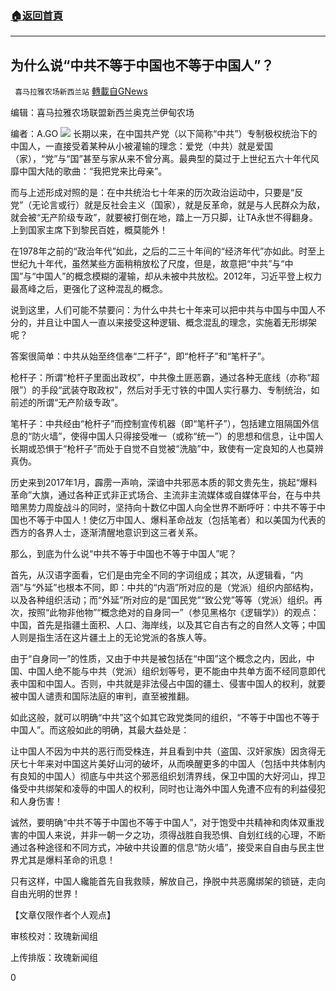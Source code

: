 ###  [:house:返回首頁](https://github.com/ourhimalayas/txt)
---

## 为什么说“中共不等于中国也不等于中国人”？
` 喜马拉雅农场新西兰站` [轉載自GNews](https://gnews.org/zh-hans/986566/)

编辑：喜马拉雅农场联盟新西兰奥克兰伊甸农场

编者：A.GO
![]()![](https://gnews.org/wp-content/uploads/2021/03/China_CCP-1.jpg)
长期以来，在中国共产党（以下简称“中共”）专制极权统治下的中国人，一直接受着某种从小被灌输的理念：爱党（中共）就是爱国（家），“党”与“国”甚至与家从来不曾分离。最典型的莫过于上世纪五六十年代风靡中国大陆的歌曲：“我把党来比母亲”。

而与上述形成对照的是：在中共统治七十年来的历次政治运动中，只要是“反党”（无论言或行）就是反社会主义（国家），就是反革命，就是与人民群众为敌，就会被“无产阶级专政”，就要被打倒在地，踏上一万只脚，让TA永世不得翻身。上到国家主席下到黎民百姓，概莫能外！

在1978年之前的“政治年代”如此，之后的二三十年间的“经济年代”亦如此。时至上世纪九十年代，虽然某些方面稍稍放松了尺度，但是，故意把“中共”与“中国”与“中国人”的概念模糊的灌输，却从未被中共放松。2012年，习近平登上权力最髙峰之后，更强化了这种混乱的概念。

说到这里，人们可能不禁要问：为什么中共七十年来可以把中共与中国与中国人不分的，并且让中国人一直以来接受这种逻辑、概念混乱的理念，实施着无形绑架呢？

答案很简单：中共从始至终信奉“二杆子”，即“枪杆子”和“笔杆子”。

枪杆子：所谓“枪杆子里面出政权”，中共像土匪恶霸，通过各种无底线（亦称“超限”）的手段“武装夺取政权”，然后对手无寸铁的中国人实行暴力、专制统治，如前述的所谓“无产阶级专政”。

笔杆子：中共经由“枪杆子”而控制宣传机器（即“笔杆子”），包括建立阻隔国外信息的“防火墙”，使得中国人只得接受唯一（或称“统一”）的思想和信息，让中国人长期或恐惧于“枪杆子”而处于自觉不自觉被“洗脑”中，致使有一定良知的人也莫辨真伪。

历史来到2017年1月，霹雳一声响，深谙中共邪恶本质的郭文贵先生，挑起“爆料革命”大旗，通过各种正式非正式场合、主流非主流媒体或自媒体平台，在与中共暗黑势力周旋战斗的同时，坚持向十数亿中国人向全世界不断呼吁：中共不等于中国也不等于中国人！使亿万中国人、爆料革命战友（包括笔者）和以美国为代表的西方的各界人士，逐渐清醒地意识到这三者关系。

那么，到底为什么说“中共不等于中国也不等于中国人”呢？

首先，从汉语字面看，它们是由完全不同的字词组成；其次，从逻辑看，“内涵”与“外延”也根本不同，即：中共的“内涵”所对应的是（党派）组织内部结构，以及各种组织活动；而“外延”所对应的是“国民党”“致公党”等等（党派）组织。再次，按照“此物非他物”“概念绝对的自身同一”（参见黑格尔《逻辑学》）的观点：中国，首先是指疆土面积、人口、海岸线，以及其它自古有之的自然人文等；中国人则是指生活在这片疆土上的无论党派的各族人等。

由于“自身同一”的性质，又由于中共是被包括在“中国”这个概念之内，因此，中国、中国人绝不能与中共（党派）组织划等号，更不能由中共单方面不经同意即代表中国和中国人。否则，中共就是非法侵占中国的疆土、侵害中国人的权利，就要被中国人谴责和国际法庭的审判，直至被推翻。

如此这般，就可以明确“中共”这个如其它政党类同的组织，“不等于中国也不等于中国人”。而这般如此的明确，其最大益处是：

让中国人不因为中共的恶行而受株连，并且看到中共（盗国、汉奸家族）因贪得无厌七十年来对中国这片美好山河的破坏，从而唤醒更多的中国人（包括中共体制内有良知的中国人）彻底与中共这个邪恶组织划清界线，保卫中国的大好河山，捍卫俻受中共绑架和凌辱的中国人的权利，同时也让海外中国人免遭不应有的利益侵犯和人身伤害！

诚然，要明确“中共不等于中国也不等于中国人”，对于饱受中共精神和肉体双重戕害的中国人来说，并非一朝一夕之功，须得战胜自我恐惧、自划红线的心理，不断通过各种途径和不同方式，冲破中共设置的信息“防火墙”，接受来自自由与民主世界尤其是爆料革命的讯息！

只有这样，中国人纔能首先自我救赎，解放自己，挣脱中共恶魔绑架的锁链，走向自由光明的世界！



【文章仅限作者个人观点】

审核校对：玫瑰新闻组

上传排版：玫瑰新闻组

0
